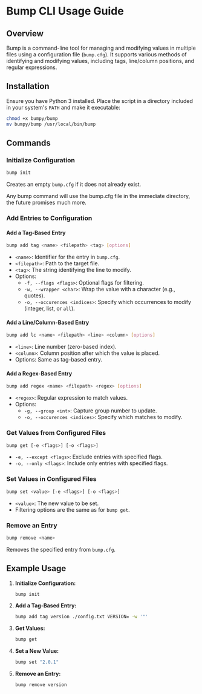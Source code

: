 # Bump CLI Usage Guide

## Overview

Bump is a command-line tool for managing and modifying values in multiple files using a configuration file (`bump.cfg`). It supports various methods of identifying and modifying values, including tags, line/column positions, and regular expressions.

## Installation

Ensure you have Python 3 installed. Place the script in a directory included in your system's `PATH` and make it executable:

```sh
chmod +x bumpy/bump
mv bumpy/bump /usr/local/bin/bump
```



## Commands

### Initialize Configuration

```sh
bump init
```

Creates an empty `bump.cfg` if it does not already exist.

Any bump command will use the bump.cfg file in the immediate directory, the future promises much more.

### Add Entries to Configuration

#### Add a Tag-Based Entry

```sh
bump add tag <name> <filepath> <tag> [options]
```

- `<name>`: Identifier for the entry in `bump.cfg`.
- `<filepath>`: Path to the target file.
- `<tag>`: The string identifying the line to modify.
- Options:
  - `-f, --flags <flags>`: Optional flags for filtering.
  - `-w, --wrapper <char>`: Wrap the value with a character (e.g., quotes).
  - `-o, --occurences <indices>`: Specify which occurrences to modify (integer, list, or `all`).

#### Add a Line/Column-Based Entry

```sh
bump add lc <name> <filepath> <line> <column> [options]
```

- `<line>`: Line number (zero-based index).
- `<column>`: Column position after which the value is placed.
- Options: Same as tag-based entry.

#### Add a Regex-Based Entry

```sh
bump add regex <name> <filepath> <regex> [options]
```

- `<regex>`: Regular expression to match values.
- Options:
  - `-g, --group <int>`: Capture group number to update.
  - `-o, --occurences <indices>`: Specify which matches to modify.

### Get Values from Configured Files

```sh
bump get [-e <flags>] [-o <flags>]
```

- `-e, --except <flags>`: Exclude entries with specified flags.
- `-o, --only <flags>`: Include only entries with specified flags.

### Set Values in Configured Files

```sh
bump set <value> [-e <flags>] [-o <flags>]
```

- `<value>`: The new value to be set.
- Filtering options are the same as for `bump get`.

### Remove an Entry

```sh
bump remove <name>
```

Removes the specified entry from `bump.cfg`.

## Example Usage

1. **Initialize Configuration:**

   ```sh
   bump init
   ```

2. **Add a Tag-Based Entry:**

   ```sh
   bump add tag version ./config.txt VERSION= -w '"'
   ```

3. **Get Values:**

   ```sh
   bump get
   ```

4. **Set a New Value:**

   ```sh
   bump set "2.0.1"
   ```

5. **Remove an Entry:**

   ```sh
   bump remove version
   ```

